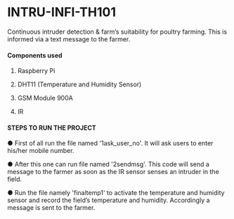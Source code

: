 # INTRU-INFI-TH101
Continuous intruder detection &amp; farm’s suitability for poultry farming. This is informed via a text message to the farmer.

#### Components used

1. Raspberry Pi

2. DHT11 (Temperature and Humidity Sensor)

3. GSM Module 900A

4. IR



#### STEPS TO RUN THE PROJECT

● First of all  run the file named '1ask_user_no'. It will ask users to enter his/her mobile number.

● After this one can run file named '2sendmsg'. This code will send a message to the farmer as soon as the IR sensor senses an intruder in the field.

● Run the file namely 'finaltemp1' to activate the temperature and humidity sensor and record the field’s temperature and humidity. 
Accordingly a message is sent to the farmer.
